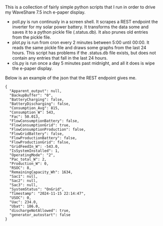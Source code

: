 
This is a collection of fairly simple python scripts that I run in order to drive my
WaveShare 7.5 inch e-paper display.

* poll.py is run continusly in a screen shell. It scrapes a REST endpoint the inverter for my solar power battery. It transforms the data some and saves it to a python pickle file (.status.db). It also prunes old entries from the pickle file.
* plot.py is run from cron every 2 minutes between 5:00 until 00:00. It reads the same pickle file and draws some graphs from the last 24 hours. This script has problems if the .status.db file exists, but does not contain any entries that fall in the last 24 hours.
* cls.py is run once a day 5 minutes past midnight, and all it does is wipe the e-paper display.

Below is an example of the json that the REST endpoint gives me.

```
{
  "Apparent_output": null,
  "BackupBuffer": "0",
  "BatteryCharging": false,
  "BatteryDischarging": false,
  "Consumption_Avg": 815,
  "Consumption_W": 543,
  "Fac": 50.013,
  "FlowConsumptionBattery": false,
  "FlowConsumptionGrid": true,
  "FlowConsumptionProduction": false,
  "FlowGridBattery": false,
  "FlowProductionBattery": false,
  "FlowProductionGrid": false,
  "GridFeedIn_W": -543.0,
  "IsSystemInstalled": 1,
  "OperatingMode": "2",
  "Pac_total_W": 2,
  "Production_W": 0,
  "RSOC": 8,
  "RemainingCapacity_Wh": 1634,
  "Sac1": null,
  "Sac2": null,
  "Sac3": null,
  "SystemStatus": "OnGrid",
  "Timestamp": "2024-11-15 22:14:47",
  "USOC": 0,
  "Uac": 234.0,
  "Ubat": 186.0,
  "dischargeNotAllowed": true,
  "generator_autostart": false
}
```